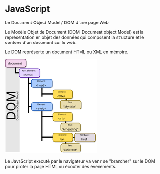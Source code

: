 
# JavaScript
Le Document Object Model / DOM d'une page Web

Le Modèle Objet de Document (DOM: Document object Model) est la représentation en objet des données qui composent la structure et le contenu d'un document sur le web. 

Le DOM représente un document HTML ou XML en mémoire.

<div grid="~ cols-2 gap-2" m="-t-2"><div>
<img  width="300" src="/images/dom.svg" />
</div><div>

Le JavaScript exécuté par le navigateur va venir se "brancher" sur le DOM pour piloter la page HTML ou écouter des évenements.

</div></div>